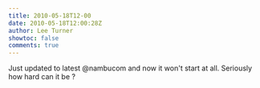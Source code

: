 ```yaml
---
title: 2010-05-18T12-00
date: 2010-05-18T12:00:28Z
author: Lee Turner
showtoc: false
comments: true
---
```


Just updated to latest @nambucom and now it won't start at all.  Seriously how hard can it be ?

